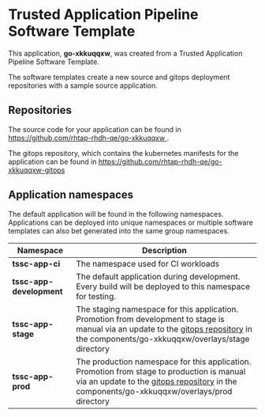 # Trusted Application Pipeline Software Template

This application, **go-xkkuqqxw**, was created from a Trusted Application Pipeline Software Template.

The software templates create a new source and gitops deployment repositories with a sample source application. 

## Repositories

The source code for your application can be found in [https://github.com/rhtap-rhdh-qe/go-xkkuqqxw ](https://github.com/rhtap-rhdh-qe/go-xkkuqqxw ).
 
The gitops repository, which contains the kubernetes manifests for the application can be found in 
[https://github.com/rhtap-rhdh-qe/go-xkkuqqxw-gitops ](https://github.com/rhtap-rhdh-qe/go-xkkuqqxw-gitops ) 

## Application namespaces 

The default application will be found in the following namespaces. Applications can be deployed into unique namespaces or multiple software templates can also bet generated into the same group namespaces.  

|  Namespace   |  Description   |  
| -------- | -------- |
| **tssc-app-ci** | The namespace used for CI workloads |
| **tssc-app-development** | The default application during development. Every build will be deployed to this namespace for testing. |
| **tssc-app-stage** | The staging namespace for this application. Promotion from development to stage is manual via an update to the [gitops repository](https://github.com/rhtap-rhdh-qe/go-xkkuqqxw-gitops ) in the components/go-xkkuqqxw/overlays/stage directory |
| **tssc-app-prod** | The production namespace for this application. Promotion from stage to production is manual via an update to the [gitops repository](https://github.com/rhtap-rhdh-qe/go-xkkuqqxw-gitops ) in the components/go-xkkuqqxw/overlays/prod directory |